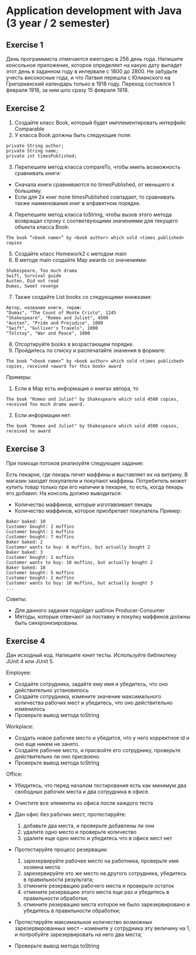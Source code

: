 # Application development with Java (3 year / 2 semester)

## Exercise 1

День программиста отмечается ежегодно в 256 день года. Напишите консольное приложение, которое определяет на какую дату выпадет этот день в заданном году в интервале с 1800 до 2800. Не забудьте учесть високосные года, и что Латвия перешла с Юлианского на Григорианский календарь только в 1918 году. Переход состоялся 1 февраля 1918, за ним шло сразу 15 февраля 1918.

## Exercise 2

1. Создайте класс Book, который будет имплементировать интерфейс Comparable
2. У класса Book должны быть следующие поля:
```
private String author;
private String name;
private int timesPublished;
```
3. Перепешите метод класса compareTo, чтобы иметь возможность сравнивать книги:
* Сначала книги сравниваются по timesPublished, от меньшего к большему.
* Если для 2х книг поле timesPublished совпадает, то сравнивать также наименования книг в алфавитном порядке.
4. Перепешите метод класса toString, чтобы вызов этого метода возвращал строку с соответвующими значениями для текущего объекта класса Book:
```
The book “<book name>” by <book author> which sold <times published> copies
```
5. Создайте класс Homework2 с методом main
6. В методе main создайте Map awards со значениями:
```
Shakespeare, Too much drama
Swift, Survival guide
Austen, Did not read
Dumas, Sweet revenge
```
7. Также создайте List books со следующими книжками:
```
Автор, название книги, тираж:
"Dumas", "The Count of Monte Cristo", 1245
"Shakespeare", "Romeo and Juliet", 4500
"Austen", "Pride and Prejudice", 1000
"Swift", "Gulliver's Travels", 1000
"Tolstoy", "War and Peace", 1000
```
8. Отсортируйте books в возрастающем порядке.
9. Пройдитесь по списку и распечатайте значения в формате:
```
The book “<book name>” by <book author> which sold <times published> copies, received <award for this book> award
```
Примеры:
1. Если в Map есть информация о книгах автора, то
```
The book "Romeo and Juliet" by Shakespeare which sold 4500 copies, received Too much drama award.
```
2. Если информации нет:
```
The book "Romeo and Juliet" by Shakespeare which sold 4500 copies, received no award
```

## Exercise 3

При помощи потоков реализуйте следующее задание:

Есть пекарня, где пекарь печет маффины и выставляет их на витрину. В магазин заходят покупатели и покупают маффины. Потребитель может купить товар только при его наличии в пекарне, то есть, когда пекарь его добавил.
На консоль должно выводиться:
* Количество маффинов, которые изготавливает пекарь
* Количество маффинов, которое приобретает покупатель
Пример:
```
Baker baked: 10
Customer bought: 2 muffins
Customer bought: 1 muffins
Customer bought: 7 muffins
Baker baked: 2
Customer wants to buy: 6 muffins, but actually bought 2 
Baker baked: 3
Customer bought: 1 muffins
Customer wants to buy: 10 muffins, but actually bought 2
Baker baked: 10
Customer bought: 5 muffins
Customer bought: 2 muffins
Customer wants to buy: 10 muffins, but actually bought 3
...
```
Советы:
* Для данного задания подойдет шаблон Producer-Consumer
* Методы, которые отвечают за поставку и покупку маффинов должны быть синхронизированы.

## Exercise 4

Дан исходный код. Напишите юнит тесты. Используйте библиотеку JUnit 4 или JUnit 5.

Employee:
* Создайте сотрудника, задайте ему имя и убедитесь, что оно действительно установилось
* Создайте сотрудника, измените значение максимального количества рабочих мест и убедитесь, что оно действительно изменилось
* Проверьте вывод метода toString

Workplace:
* Создать новое рабочее место и убедится, что у него корректное id и оно еще никем не занято.
* Создайте рабочее место, и присвойте его сотруднику, проверьте действительно ли оно присвоено.
* Проверьте вывод метода toString

Office:
* Убедитесь, что перед началом тестирования есть как минимум два свободных рабочих места и два сотрудника в офисе.
* Очистите все элементы из офиса после каждого теста

* Дан офис без рабочих мест, протестируйте:
    1. добавьте два места, и проверьте добавлены ли они
    1. удалите одно место и проверьте количество
    1. удалите еще одно место и убедитесь что в офисе мест нет
    
* Протестируйте процесс резервации:
    1. зарезервируйте рабочее место на работника, проверьте имя хозяина места
    1. зарезервируйте это же место на другого сотрудника, убедитесь в правильности результата;
    1. отмените резервацию рабочего места и проверьте остаток
    1. отмените резервацию этого места еще раз и убедитесь в правильности обработки;
    1. отмените резервацию места которое не было зарезервировано и убедитесь в правильности обработки;

* Протестируйте максимальное количество возможных зарезервированных мест – измените у сотрудника эту величину на 1, и попробуйте зарезервировать на него два места;
* Проверьте вывод метода toString
